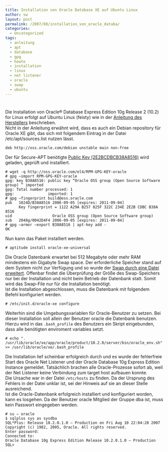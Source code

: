 ```yaml
---
title: Installation von Oracle Database XE auf Ubuntu Linux
author: sw
layout: post
permalink: /2007/08/installation_von_oracle_databa/
categories:
  - Uncategorized
tags:
  - anleitung
  - apt
  - database
  - gpg
  - howto
  - installation
  - linux
  - net listener
  - oracle
  - swap
  - ubuntu
---
```

# 

Die Installation von Oracle® Database Express Edition 10g Release 2 (10.2) for Linux erfolgt auf Ubuntu Linux (feisty) wie in der [Anleitung des Herstellers][1] beschrieben.  
Nicht in der Anleitung erwähnt wird, dass es auch ein Debian repository für Oracle XE gibt, das sich mit folgendem Eintrag in der Datei /etc/apt/sources.list nutzen lässt.

 [1]: http://www.oracle.com/technology/software/products/database/xe/files/install.102/b25144/toc.htm

    deb http://oss.oracle.com/debian unstable main non-free

Der für Secure-APT benötigte [Public Key (2E2BCDBCB38A8516)][2] wird geladen, geprüft und installiert.

 [2]: http://oss.oracle.com/el4/RPM-GPG-KEY-oracle

    # wget -q http://oss.oracle.com/el4/RPM-GPG-KEY-oracle
    # gpg –import RPM-GPG-KEY-oracle
    gpg: key B38A8516: public key “Oracle OSS group (Open Source Software group) ” imported
    gpg: Total number processed: 1
    gpg:               imported: 1
    # gpg –fingerprint build@oss.oracle.com
    pub   1024D/B38A8516 2006-09-05 [expires: 2011-09-04]
          Key fingerprint = 1122 A29A B257 825F 322C 234E 2E2B CDBC B38A 8516
    uid                  Oracle OSS group (Open Source Software group) 
    sub   2048g/0042D4F4 2006-09-05 [expires: 2011-09-04]
    # gpg –armor –export B38A8516 | apt-key add -
    OK

Nun kann das Paket installiert werden.

    # aptitude install oracle-xe-universal

Die Oracle Datenbank erwartet bei 512 Megabyte oder mehr RAM mindestens ein Gigabyte Swap space. Der erforderliche Speicher stand auf dem System nicht zur Verfügung und so wurde der [Swap durch eine Datei erweitert][3]. Offenbar findet die Überprüfung der Größe des Swap-Speichers nur bei der Installation und nicht beim Betrieb der Datenbank statt. Somit wird das Swap-File nur für die Installation benötigt.  
Ist die Installation abgeschlossen, muss die Datenbank mit folgendem Befehl konfiguriert werden.

 [3]: http://syslog.warten.de/2007/08/swap_erweitern_durch_dateien.html

    # /etc/init.d/oracle-xe configure

Weiterhin sind die Umgebungsvariablen für Oracle-Benutzer zu setzen. Bei dieser Installation soll allein der Benutzer oracle die Datenbank benutzen. Hierzu wird in das `.bash_profile` des Benutzers ein Skript eingebunden, dass alle benötigten enviroment variables setzt.

    # echo ". /usr/lib/oracle/xe/app/oracle/product/10.2.0/server/bin/oracle_env.sh" >> /usr/lib/oracle/xe/.bash_profile

Die Installation lief scheinbar erfolgreich durch und es wurde der fehlerfreie Start des Oracle Net Listener und der Oracle Database 10g Express Edition Instance gemeldet. Tatsächlich brachen alle Oracle-Prozesse sofort ab, weil der Net Listener keine Verbindung zum target host aufbauen konnte.  
Die Ursache war in der Datei `/etc/hosts` zu finden. Da der Ursprung des Fehlers in der Datei unklar ist, sei der Hinweis auf sie an dieser Stelle ausreichend.  
Ist die Oracle-Datenbank erfolgreich installiert und konfiguriert worden, kann es losgehen. Da der Benutzer oracle Mitglied der Gruppe dba ist, muss kein Passwort eingegeben werden.

    # su – oracle
    $ sqlplus sys as sysdba
    SQL*Plus: Release 10.2.0.1.0 – Production on Fri Aug 10 22:04:28 2007
    Copyright (c) 1982, 2005, Oracle. All rights reserved.
    Enter password:
    Connected to:
    Oracle Database 10g Express Edition Release 10.2.0.1.0 – Production
    SQL> 
